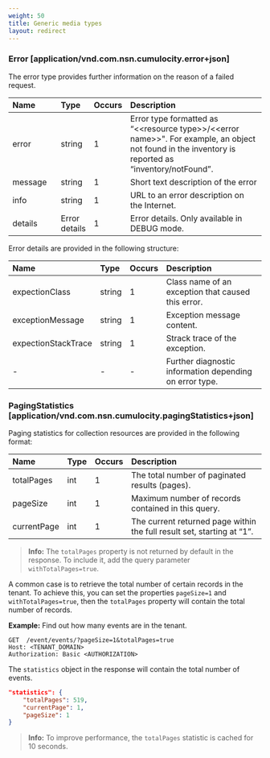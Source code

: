 ```yaml
---
weight: 50
title: Generic media types
layout: redirect
---
```


### Error [application/vnd.com.nsn.cumulocity.error+json]

The error type provides further information on the reason of a failed request.

<table>
<colgroup>
<col style="width: 20%;">
<col style="width: 10%;">
<col style="width: 10%;">
<col style="width: 70%;">
</colgroup>
<thead>
<tr>
<th align="left">Name</th>
<th align="left">Type</th>
<th align="left">Occurs</th>
<th align="left">Description</th>
</tr>
</thead>
<tbody>
<tr>
<td align="left">error</td>
<td align="left">string</td>
<td align="left">1</td>
<td align="left">Error type formatted as “&lt;&lt;resource type&gt;&gt;/&lt;&lt;error name&gt;&gt;". For example, an object not found in the inventory is reported as “inventory/notFound”.</td>
</tr>
<tr>
<td align="left">message</td>
<td align="left">string</td>
<td align="left">1</td>
<td align="left">Short text description of the error</td>
</tr>
<tr>
<td align="left">info</td>
<td align="left">string</td>
<td align="left">1</td>
<td align="left">URL to an error description on the Internet.</td>
</tr>
<tr>
<td align="left">details</td>
<td align="left">Error details</td>
<td align="left">1</td>
<td align="left">Error details. Only available in DEBUG mode.</td>
</tr>
</tbody>
</table>

Error details are provided in the following structure:

<table>
<colgroup>
<col style="width: 20%;">
<col style="width: 10%;">
<col style="width: 10%;">
<col style="width: 70%;">
</colgroup>
<thead>
<tr>
<th align="left">Name</th>
<th align="left">Type</th>
<th align="left">Occurs</th>
<th align="left">Description</th>
</tr>
</thead>
<tbody>
<tr>
<td align="left">expectionClass</td>
<td align="left">string</td>
<td align="left">1</td>
<td align="left">Class name of an exception that caused this error.</td>
</tr>
<tr>
<td align="left">exceptionMessage</td>
<td align="left">string</td>
<td align="left">1</td>
<td align="left">Exception message content.</td>
</tr>
<tr>
<td align="left">expectionStackTrace</td>
<td align="left">string</td>
<td align="left">1</td>
<td align="left">Strack trace of the exception.</td>
</tr>
<tr>
<td align="left">-</td>
<td align="left">-</td>
<td align="left">-</td>
<td align="left">Further diagnostic information depending on error type.</td>
</tr>
</tbody>
</table>

### PagingStatistics [application/vnd.com.nsn.cumulocity.pagingStatistics+json]

Paging statistics for collection resources are provided in the following format:

<table>
<colgroup>
<col style="width: 20%;">
<col style="width: 10%;">
<col style="width: 10%;">
<col style="width: 70%;">
</colgroup>
<thead>
<tr>
<th align="left">Name</th>
<th align="left">Type</th>
<th align="left">Occurs</th>
<th align="left">Description</th>
</tr>
</thead>
<tbody>
<tr>
<td align="left">totalPages</td>
<td align="left">int</td>
<td align="left">1</td>
<td align="left">The total number of paginated results (pages).</td>
</tr>
<tr>
<td align="left">pageSize</td>
<td align="left">int</td>
<td align="left">1</td>
<td align="left">Maximum number of records contained in this query.</td>
</tr>
<tr>
<td align="left">currentPage</td>
<td align="left">int</td>
<td align="left">1</td>
<td align="left">The current returned page within the full result set, starting at “1”.</td>
</tr>
</tbody>
</table>

> **Info:** The `totalPages` property is not returned by default in the response. To include it, add the query parameter `withTotalPages=true`.

A common case is to retrieve the total number of certain records in the tenant. To achieve this, you can set the properties `pageSize=1` and `withTotalPages=true`, then the `totalPages` property will contain the total number of records.

**Example:** Find out how many events are in the tenant.

```http
GET  /event/events/?pageSize=1&totalPages=true
Host: <TENANT_DOMAIN>
Authorization: Basic <AUTHORIZATION>
```

The `statistics` object in the response will contain the total number of events.

```json
"statistics": {
    "totalPages": 519,
    "currentPage": 1,
    "pageSize": 1
}
```
> **Info:** To improve performance, the `totalPages` statistic is cached for 10 seconds.